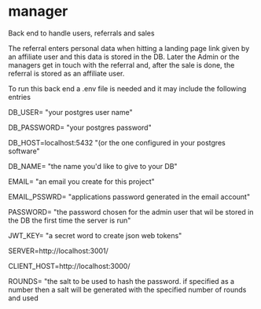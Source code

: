 # manager
Back end to handle users, referrals and sales

The referral enters personal data when hitting a landing page link given by an affiliate user and this data is stored in the DB.
Later the Admin or the managers get in touch with the referral and, after the sale is done, the referral is stored as an affiliate user.

To run this back end a .env file is needed and it may include the following entries

DB_USER=  "your postgres user name"

DB_PASSWORD=  "your postgres password"

DB_HOST=localhost:5432 "(or the one configured in your postgres software"

DB_NAME=  "the name you'd like to give to your DB"

EMAIL= "an email you create for this project"

EMAIL_PSSWRD=  "applications password generated in the email account"  

PASSWORD=  "the password chosen for the admin user that wil be stored in the DB the first time the server is run"

JWT_KEY=  "a secret word to create json web tokens"

SERVER=http://localhost:3001/

CLIENT_HOST=http://localhost:3000/

ROUNDS= "the salt to be used to hash the password. if specified as a number then a salt will be generated with the specified number of rounds and used
